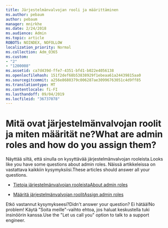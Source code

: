```yaml
---
title: Järjestelmänvalvojan rooli ja määrittäminen
ms.author: pebaum
author: pebaum
manager: mnirkhe
ms.date: 2/24/2018
ms.audience: Admin
ms.topic: article
ROBOTS: NOINDEX, NOFOLLOW
localization_priority: Normal
ms.collection: Adm_O365
ms.custom:
- "2"
- "1200008"
ms.assetid: ca7d439d-ffe7-4351-bfd1-b022e4056138
ms.openlocfilehash: 151f2def68b53838929f1ebeaa61a24439815aa0
ms.sourcegitcommit: a256e8680379c006287ae30996763051c4d9ff85
ms.translationtype: MT
ms.contentlocale: fi-FI
ms.lasthandoff: 09/04/2019
ms.locfileid: "36737078"
---
```

# <a name="what-are-admin-roles-and-how-do-you-assign-them"></a><span data-ttu-id="ca5b9-102">Mitä ovat järjestelmänvalvojan roolit ja miten määrität ne?</span><span class="sxs-lookup"><span data-stu-id="ca5b9-102">What are admin roles and how do you assign them?</span></span>

<span data-ttu-id="ca5b9-103">Näyttää siltä, että sinulla on kysyttävää järjestelmänvalvojan rooleista.</span><span class="sxs-lookup"><span data-stu-id="ca5b9-103">Looks like you have some questions about admin roles.</span></span> <span data-ttu-id="ca5b9-104">Näissä artikkeleissa on vastattava kaikkiin kysymyksiisi.</span><span class="sxs-lookup"><span data-stu-id="ca5b9-104">These articles should answer all your questions.</span></span>
  
- [<span data-ttu-id="ca5b9-105">Tietoja järjestelmänvalvojan rooleista</span><span class="sxs-lookup"><span data-stu-id="ca5b9-105">About admin roles</span></span>](https://docs.microsoft.com/office365/admin/add-users/about-admin-roles)

- [<span data-ttu-id="ca5b9-106">Määritä järjestelmänvalvojan roolit</span><span class="sxs-lookup"><span data-stu-id="ca5b9-106">Assign admin roles</span></span>](https://docs.microsoft.com/office365/admin/add-users/assign-admin-roles)

<span data-ttu-id="ca5b9-107">Etkö vastannut kysymykseesi?</span><span class="sxs-lookup"><span data-stu-id="ca5b9-107">Didn't answer your question?</span></span> <span data-ttu-id="ca5b9-108">Ei hätää!</span><span class="sxs-lookup"><span data-stu-id="ca5b9-108">No problem!</span></span> <span data-ttu-id="ca5b9-109">Käytä "Soita meille"-vaihto ehtoa, jos haluat keskustella tuki insinöörin kanssa.</span><span class="sxs-lookup"><span data-stu-id="ca5b9-109">Use the "Let us call you" option to talk to a support engineer.</span></span>
  